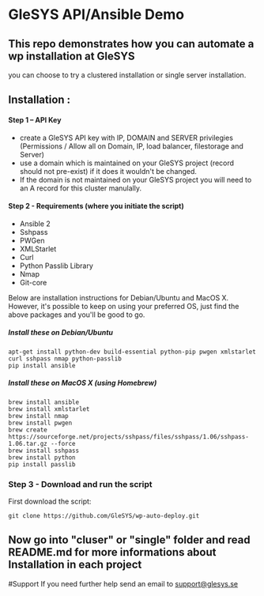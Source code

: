 # GleSYS API/Ansible Demo


## This repo demonstrates how you can automate a wp installation at GleSYS

you can choose to try a clustered installation or single server installation.

## Installation : 

#### Step 1 – API Key
  * create a GleSYS API key with IP, DOMAIN and SERVER privilegies (Permissions / Allow all on Domain, IP, load balancer, filestorage and Server)
  * use a domain which is maintained on your GleSYS project  (record should not pre-exist) if it does it wouldn't be changed.
  * If the domain is not maintained on your GleSYS project you will need to an A record for this cluster manulally.

#### Step 2 - Requirements (where you initiate the script)
  * Ansible 2
  * Sshpass
  * PWGen
  * XMLStarlet
  * Curl
  * Python Passlib Library
  * Nmap
  * Git-core

Below are installation instructions for Debian/Ubuntu and MacOS X. However, it's possible to keep on using your preferred OS, just find the above packages and you'll be good to go.

##### Install these on Debian/Ubuntu

	apt-get install python-dev build-essential python-pip pwgen xmlstarlet curl sshpass nmap python-passlib
	pip install ansible

##### Install these on MacOS X (using Homebrew)

	brew install ansible
	brew install xmlstarlet
	brew install nmap
	brew install pwgen
	brew create https://sourceforge.net/projects/sshpass/files/sshpass/1.06/sshpass-1.06.tar.gz --force
	brew install sshpass
	brew install python
	pip install passlib


### Step 3 - Download and run the script
First download the script:

	git clone https://github.com/GleSYS/wp-auto-deploy.git

## Now go into "cluser" or "single" folder and read README.md for more informations about Installation in each project


#Support
If you need further help send an email to support@glesys.se

